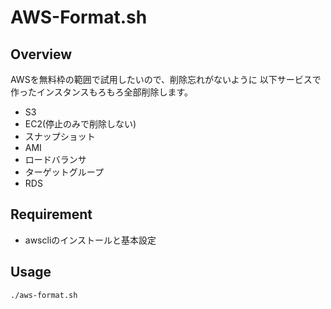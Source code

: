 # AWS-Format.sh

## Overview

AWSを無料枠の範囲で試用したいので、削除忘れがないように
以下サービスで作ったインスタンスもろもろ全部削除します。

* S3
* EC2(停止のみで削除しない)
* スナップショット
* AMI
* ロードバランサ
* ターゲットグループ
* RDS

## Requirement

* awscliのインストールと基本設定

## Usage

```
./aws-format.sh
```
